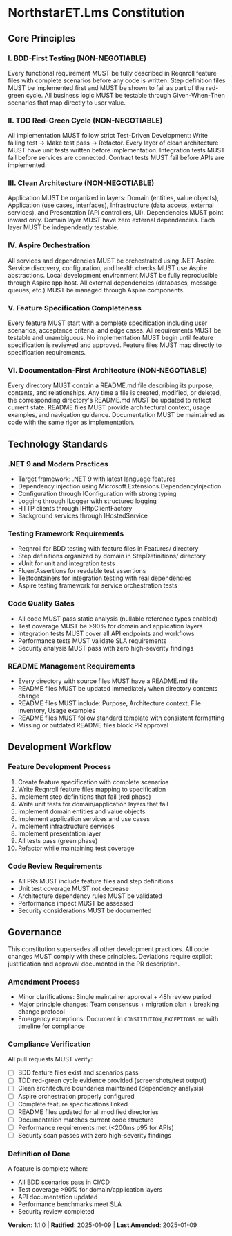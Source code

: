 <!--
Sync Impact Report:
- Version change: 1.0.0 → 1.1.0 (minor version bump - new principle added)
- Modified principles: None
- Added principles: VI. Documentation-First Architecture (NON-NEGOTIABLE)
- Added sections: README Management Requirements, Documentation Synchronization Rules
- Removed sections: None
- Templates requiring updates: ✅ All templates validated for README requirements
- Follow-up TODOs: Generate README files for all directories missing them
-->

# NorthstarET.Lms Constitution

## Core Principles

### I. BDD-First Testing (NON-NEGOTIABLE)
Every functional requirement MUST be fully described in Reqnroll feature files with complete scenarios before any code is written. Step definition files MUST be implemented first and MUST be shown to fail as part of the red-green cycle. All business logic MUST be testable through Given-When-Then scenarios that map directly to user value.

### II. TDD Red-Green Cycle (NON-NEGOTIABLE)
All implementation MUST follow strict Test-Driven Development: Write failing test → Make test pass → Refactor. Every layer of clean architecture MUST have unit tests written before implementation. Integration tests MUST fail before services are connected. Contract tests MUST fail before APIs are implemented.

### III. Clean Architecture (NON-NEGOTIABLE)
Application MUST be organized in layers: Domain (entities, value objects), Application (use cases, interfaces), Infrastructure (data access, external services), and Presentation (API controllers, UI). Dependencies MUST point inward only. Domain layer MUST have zero external dependencies. Each layer MUST be independently testable.

### IV. Aspire Orchestration
All services and dependencies MUST be orchestrated using .NET Aspire. Service discovery, configuration, and health checks MUST use Aspire abstractions. Local development environment MUST be fully reproducible through Aspire app host. All external dependencies (databases, message queues, etc.) MUST be managed through Aspire components.

### V. Feature Specification Completeness
Every feature MUST start with a complete specification including user scenarios, acceptance criteria, and edge cases. All requirements MUST be testable and unambiguous. No implementation MUST begin until feature specification is reviewed and approved. Feature files MUST map directly to specification requirements.

### VI. Documentation-First Architecture (NON-NEGOTIABLE)
Every directory MUST contain a README.md file describing its purpose, contents, and relationships. Any time a file is created, modified, or deleted, the corresponding directory's README.md MUST be updated to reflect current state. README files MUST provide architectural context, usage examples, and navigation guidance. Documentation MUST be maintained as code with the same rigor as implementation.

## Technology Standards

### .NET 9 and Modern Practices
- Target framework: .NET 9 with latest language features
- Dependency injection using Microsoft.Extensions.DependencyInjection
- Configuration through IConfiguration with strong typing
- Logging through ILogger with structured logging
- HTTP clients through IHttpClientFactory
- Background services through IHostedService

### Testing Framework Requirements
- Reqnroll for BDD testing with feature files in Features/ directory
- Step definitions organized by domain in StepDefinitions/ directory
- xUnit for unit and integration tests
- FluentAssertions for readable test assertions
- Testcontainers for integration testing with real dependencies
- Aspire testing framework for service orchestration tests

### Code Quality Gates
- All code MUST pass static analysis (nullable reference types enabled)
- Test coverage MUST be >90% for domain and application layers
- Integration tests MUST cover all API endpoints and workflows
- Performance tests MUST validate SLA requirements
- Security analysis MUST pass with zero high-severity findings

### README Management Requirements
- Every directory with source files MUST have a README.md file
- README files MUST be updated immediately when directory contents change
- README files MUST include: Purpose, Architecture context, File inventory, Usage examples
- README files MUST follow standard template with consistent formatting
- Missing or outdated README files block PR approval

## Development Workflow

### Feature Development Process
1. Create feature specification with complete scenarios
2. Write Reqnroll feature files mapping to specification
3. Implement step definitions that fail (red phase)
4. Write unit tests for domain/application layers that fail
5. Implement domain entities and value objects
6. Implement application services and use cases
7. Implement infrastructure services
8. Implement presentation layer
9. All tests pass (green phase)
10. Refactor while maintaining test coverage

### Code Review Requirements
- All PRs MUST include feature files and step definitions
- Unit test coverage MUST not decrease
- Architecture dependency rules MUST be validated
- Performance impact MUST be assessed
- Security considerations MUST be documented

## Governance

This constitution supersedes all other development practices. All code changes MUST comply with these principles. Deviations require explicit justification and approval documented in the PR description.

### Amendment Process
- Minor clarifications: Single maintainer approval + 48h review period
- Major principle changes: Team consensus + migration plan + breaking change protocol
- Emergency exceptions: Document in `CONSTITUTION_EXCEPTIONS.md` with timeline for compliance

### Compliance Verification
All pull requests MUST verify:
- [ ] BDD feature files exist and scenarios pass
- [ ] TDD red-green cycle evidence provided (screenshots/test output)
- [ ] Clean architecture boundaries maintained (dependency analysis)
- [ ] Aspire orchestration properly configured
- [ ] Complete feature specifications linked
- [ ] README files updated for all modified directories
- [ ] Documentation matches current code structure
- [ ] Performance requirements met (<200ms p95 for APIs)
- [ ] Security scan passes with zero high-severity findings

### Definition of Done
A feature is complete when:
- All BDD scenarios pass in CI/CD
- Test coverage >90% for domain/application layers
- API documentation updated
- Performance benchmarks meet SLA
- Security review completed

**Version**: 1.1.0 | **Ratified**: 2025-01-09 | **Last Amended**: 2025-01-09